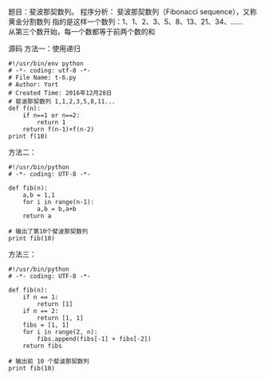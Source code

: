 题目：斐波那契数列。
程序分析：
斐波那契数列（Fibonacci sequence），又称黄金分割数列
指的是这样一个数列：1、1、2、3、5、8、13、21、34、……  
从第三个数开始，每一个数都等于前两个数的和

源码
方法一：使用递归
```
#!/usr/bin/env python
# -*- coding: utf-8 -*-
# File Name: t-6.py
# Author: Yort
# Created Time: 2016年12月28日
# 斐波那契数列 1,1,2,3,5,8,11...
def f(n):
    if n==1 or n==2:
        return 1
    return f(n-1)+f(n-2)
print f(10)
```
方法二：
```
#!/usr/bin/python
# -*- coding: UTF-8 -*-

def fib(n):
	a,b = 1,1
	for i in range(n-1):
		a,b = b,a+b
	return a

# 输出了第10个斐波那契数列
print fib(10)
```
方法三：
```
#!/usr/bin/python
# -*- coding: UTF-8 -*-

def fib(n):
    if n == 1:
        return [1]
    if n == 2:
        return [1, 1]
    fibs = [1, 1]
    for i in range(2, n):
        fibs.append(fibs[-1] + fibs[-2])
    return fibs

# 输出前 10 个斐波那契数列
print fib(10) 
```
